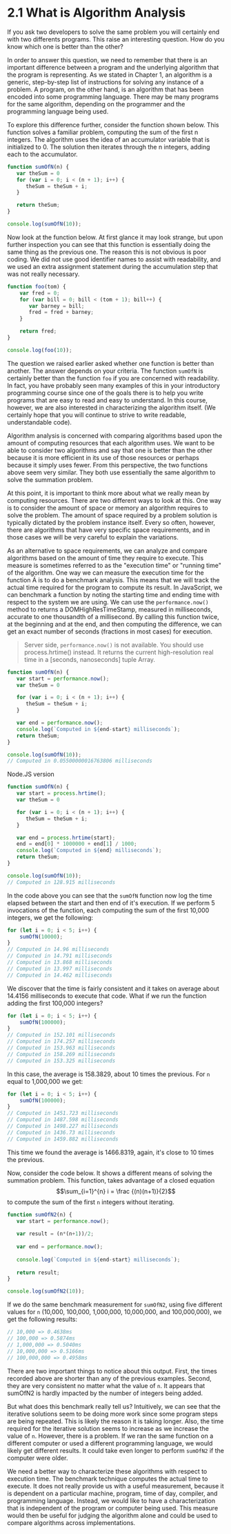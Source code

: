 # 2.1 What is Algorithm Analysis

If you ask two developers to solve the same problem you will certainly end with two differents programs. This raise an interesting question. How do you know which one is better than the other?

In order to answer this question, we need to remember that there is an important difference between a program and the underlying algorithm that the program is representing. As we stated in Chapter 1, an algorithm is a generic, step-by-step list of instructions for solving any instance of a problem. A program, on the other hand, is an algorithm that has been encoded into some programming language. There may be many programs for the same algorithm, depending on the programmer and the programming language being used.

To explore this difference further, consider the function shown below. This function solves a familiar problem, computing the sum of the first n integers. The algorithm uses the idea of an accumulator variable that is initialized to 0. The solution then iterates through the n integers, adding each to the accumulator.

```js
function sumOfN(n) {
   var theSum = 0
   for (var i = 0; i < (n + 1); i++) {
      theSum = theSum + i;
   }

   return theSum;
}

console.log(sumOfN(10));
```

Now look at the function below. At first glance it may look strange, but upon further inspection you can see that this function is essentially doing the same thing as the previous one. The reason this is not obvious is poor coding. We did not use good identifier names to assist with readability, and we used an extra assignment statement during the accumulation step that was not really necessary.

```js
function foo(tom) {
    var fred = 0;
    for (var bill = 0; bill < (tom + 1); bill++) {
       var barney = bill;
       fred = fred + barney;
    }

    return fred;
}

console.log(foo(10));
```

The question we raised earlier asked whether one function is better than another. The answer depends on your criteria. The function `sumOfN` is certainly better than the function `foo` if you are concerned with readability. In fact, you have probably seen many examples of this in your introductory programming course since one of the goals there is to help you write programs that are easy to read and easy to understand. In this course, however, we are also interested in characterizing the algorithm itself. \(We certainly hope that you will continue to strive to write readable, understandable code\).

Algorithm analysis is concerned with comparing algorithms based upon the amount of computing resources that each algorithm uses. We want to be able to consider two algorithms and say that one is better than the other because it is more efficient in its use of those resources or perhaps because it simply uses fewer. From this perspective, the two functions above seem very similar. They both use essentially the same algorithm to solve the summation problem.

At this point, it is important to think more about what we really mean by computing resources. There are two different ways to look at this. One way is to consider the amount of space or memory an algorithm requires to solve the problem. The amount of space required by a problem solution is typically dictated by the problem instance itself. Every so often, however, there are algorithms that have very specific space requirements, and in those cases we will be very careful to explain the variations.

As an alternative to space requirements, we can analyze and compare algorithms based on the amount of time they require to execute. This measure is sometimes referred to as the "execution time" or "running time" of the algorithm. One way we can measure the execution time for the function Á is to do a benchmark analysis. This means that we will track the actual time required for the program to compute its result. In JavaScript, we can benchmark a function by noting the starting time and ending time with respect to the system we are using. We can use the `performance.now()` method to returns a DOMHighResTimeStamp, measured in milliseconds, accurate to one thousandth of a millisecond. By calling this function twice, at the beginning and at the end, and then computing the difference, we can get an exact number of seconds \(fractions in most cases\) for execution.

> Server side, `performance.now()` is not available. You should use process.hrtime\(\) instead. It returns the current high-resolution real time in a \[seconds, nanoseconds\] tuple Array.

```js
function sumOfN(n) {
   var start = performance.now();
   var theSum = 0

   for (var i = 0; i < (n + 1); i++) {
      theSum = theSum + i;
   }

   var end = performance.now();
   console.log(`Computed in ${end-start} milliseconds`);
   return theSum;
}

console.log(sumOfN(10));
// Computed in 0.05500000016763806 milliseconds
```

Node.JS version

```js
function sumOfN(n) {
   var start = process.hrtime();
   var theSum = 0

   for (var i = 0; i < (n + 1); i++) {
      theSum = theSum + i;
   }

   var end = process.hrtime(start);
   end = end[0] * 1000000 + end[1] / 1000;
   console.log(`Computed in ${end} milliseconds`);
   return theSum;
}

console.log(sumOfN(10));
// Computed in 128.915 milliseconds
```

In the code above you can see that the `sumOfN` function now log the time elapsed between the start and then end of it's execution. If we perform 5 invocations of the function, each computing the sum of the first 10,000 integers, we get the following:

```js
for (let i = 0; i < 5; i++) {
    sumOfN(10000);
}
// Computed in 14.96 milliseconds
// Computed in 14.791 milliseconds
// Computed in 13.868 milliseconds
// Computed in 13.997 milliseconds
// Computed in 14.462 milliseconds
```

We discover that the time is fairly consistent and it takes on average about 14.4156 milliseconds to execute that code. What if we run the function adding the first 100,000 integers?

```js
for (let i = 0; i < 5; i++) {
    sumOfN(100000);
}
// Computed in 152.101 milliseconds
// Computed in 174.257 milliseconds
// Computed in 153.963 milliseconds
// Computed in 158.269 milliseconds
// Computed in 153.325 milliseconds
```

In this case, the average is 158.3829, about 10 times the previous. For `n` equal to 1,000,000 we get:

```js
for (let i = 0; i < 5; i++) {
    sumOfN(100000);
}
// Computed in 1451.723 milliseconds
// Computed in 1487.598 milliseconds
// Computed in 1498.227 milliseconds
// Computed in 1436.73 milliseconds
// Computed in 1459.882 milliseconds
```

This time we found the average is 1466.8319,  again, it's close to 10 times the previous.

Now, consider the code below. It shows a different means of solving the summation problem. This function, takes advantage of a closed equation $$\sum_{i=1}^{n} i = \frac {(n)(n+1)}{2}$$ to compute the sum of the first `n` integers without iterating.

```js
function sumOfN2(n) {
   var start = performance.now();
   
   var result = (n*(n+1))/2;
   
   var end = performance.now();
   
   console.log(`Computed in ${end-start} milliseconds`);
   
   return result;
}

console.log(sumOfN2(10));
```

If we do the same benchmark measurement for `sumOfN2`, using five different values for `n` \(10,000, 100,000, 1,000,000, 10,000,000, and 100,000,000\), we get the following results:

```js
// 10,000 => 0.4638ms
// 100,000 => 0.5874ms
// 1,000,000 => 0.5040ms
// 10,000,000 => 0.5166ms
// 100,000,000 => 0.4958ms
```

There are two important things to notice about this output. First, the times recorded above are shorter than any of the previous examples. Second, they are very consistent no matter what the value of `n`. It appears that sumOfN2 is hardly impacted by the number of integers being added.

But what does this benchmark really tell us? Intuitively, we can see that the iterative solutions seem to be doing more work since some program steps are being repeated. This is likely the reason it is taking longer. Also, the time required for the iterative solution seems to increase as we increase the value of `n`. However, there is a problem. If we ran the same function on a different computer or used a different programming language, we would likely get different results. It could take even longer to perform `sumOfN2` if the computer were older.

We need a better way to characterize these algorithms with respect to execution time. The benchmark technique computes the actual time to execute. It does not really provide us with a useful measurement, because it is dependent on a particular machine, program, time of day, compiler, and programming language. Instead, we would like to have a characterization that is independent of the program or computer being used. This measure would then be useful for judging the algorithm alone and could be used to compare algorithms across implementations.

